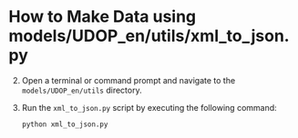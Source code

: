 # How to Make Data using models/UDOP_en/utils/xml_to_json.py

2. Open a terminal or command prompt and navigate to the `models/UDOP_en/utils` directory.

3. Run the `xml_to_json.py` script by executing the following command:
   ```
   python xml_to_json.py
   ```